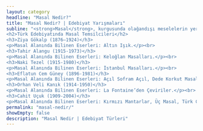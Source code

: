 ```yaml
---
layout: category
headline: "Masal Nedir?"
title: "Masal Nedir? | Edebiyat Yarışmaları"
subline: "<strong>Masal</strong>, kurgusunda olağandışı meselelerin yer edindiği, hayal mahsulü, kurmaca sözlü edebiyat türüdür. Yeri ve zamanı belirsiz, eğitici, sembolik kavramların harmanlandığı mutlu sonla biten kalıplaşmış tekerlemelerin bulunduğu anonim yazılardır. Hayali mekanlarda geçer olağanüstü karakterlere ve yapılara sahiptir.
<h2>Türk Edebiyatında Masal Temsilcileri</h2>
<h3>Ziya Gökalp (1876–1924)</h3>
<p>Masal Alanında Bilinen Eserleri: Altın Işık.</p><br>
<h3>Tahir Alangu (1915-1973)</h3>
<p>Masal Alanında Bilinen Eserleri: Keloğlan Masalları.</p><br>
<h3>Naki Tezel (1915-1980)</h3>
<p>Masal Alanında Bilinen Eserleri: İstanbul Masalları.</p><br>
<h3>Eflatun Cem Güney (1896-1981)</h3>
<p>Masal Alanında Bilinen Eserleri: Açıl Sofram Açıl, Dede Korkut Masalları</p><br>
<h3>Orhan Veli Kanık (1914-1950)</h3>
<p>Masal Alanında Bilinen Eserleri: La Fontaine’den Çeviriler.</p><br>
<h3>Cahit Uçuk (1909-2004)</h3>
<p>Masal Alanında Bilinen Eserleri: Kırmızı Mantarlar, Üç Masal, Türk Çocuğuna Masallar, Ateş Gözlü Dev, Kurnaz Tilki, Türk ikizleri.</p><br>"
permalink: "masal-nedir/"
showEmpty: false
description: "Masal Nedir | Edebiyat Türleri"
---
```



